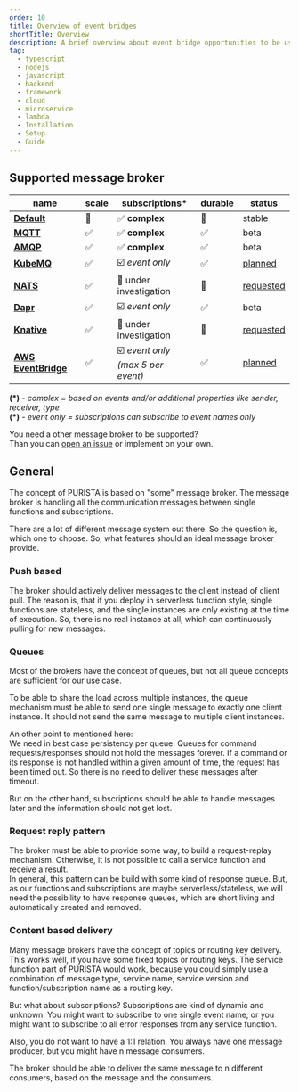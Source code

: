 ```yaml
---
order: 10
title: Overview of event bridges
shortTitle: Overview
description: A brief overview about event bridge opportunities to be used with PURISTA typescript framework
tag:
  - typescript
  - nodejs
  - javascript
  - backend
  - framework
  - cloud
  - microservice
  - lambda
  - Installation
  - Setup
  - Guide
---
```


## Supported message broker

| name                                        | scale | subscriptions*                        | durable   | status   |
|---                                          |---    |---                                    |---        |---       |
| [__Default__](./2_default-event-bridge.md)  | 🚫     | ✅ __complex__                        | 🚫        | stable   |
| [__MQTT__](./4_mqtt.md)                     | ✅     | ✅ __complex__                        | ✅        | beta |
| [__AMQP__](./3_amqp-event-bridge.md)        | ✅     | ✅ __complex__                        | ✅        | beta |
| [__KubeMQ__](./6_kubemq.md)                | ✅     | ☑️ _event only_                        | ✅        | [planned](https://github.com/sebastianwessel/purista/issues/64)     |
| [__NATS__](./7_nats.md)                | ✅     | 🔎 under investigation                       | 🔎        | [requested](https://github.com/sebastianwessel/purista/issues/64)     |
| [__Dapr__](./5_dapr.md)                     | ✅     | ☑️ _event only_                        | ✅        | beta |
| [__Knative__](./9_knative.md)| ✅     | 🔎 under investigation   | 🔎        | [requested](https://github.com/sebastianwessel/purista/issues/113)|
| [__AWS EventBridge__](./8_aws_eventbridge.md)| ✅     | ☑️ _event only<br>(max 5 per event)_   | ✅        | [planned](https://github.com/sebastianwessel/purista/issues/99)|

__(*)__ _- complex = based on events and/or additional properties like sender, receiver, type_  
__(*)__ _- event only = subscriptions can subscribe to event names only_  

You need a other message broker to be supported?  
Than you can [open an issue](https://github.com/sebastianwessel/purista/issues) or implement on your own.

## General

The concept of PURISTA is based on "some" message broker. The message broker is handling all the communication messages between single functions and subscriptions.

There are a lot of different message system out there. So the question is, which one to choose. So, what features should an ideal message broker provide.

### Push based

The broker should actively deliver messages to the client instead of client pull. The reason is, that if you deploy in serverless function style, single functions are stateless, and the single instances are only existing at the time of execution. So, there is no real instance at all, which can  continuously pulling for new messages.

### Queues

Most of the brokers have the concept of queues, but not all queue concepts are sufficient for our use case.

To be able to share the load across multiple instances, the queue mechanism must be able to send one single message to exactly one client instance. It should not send the same message to multiple client instances.

An other point to mentioned here:  
We need in best case persistency per queue. Queues for command requests/responses should not hold the messages forever. If a command or its response is not handled within a given amount of time, the request has been timed out. So there is no need to deliver these messages after timeout.

But on the other hand, subscriptions should be able to handle messages later and the information should not get lost.

### Request reply pattern

The broker must be able to provide some way, to build a request-replay mechanism. Otherwise, it is not possible to call a service function and receive a result.  
In general, this pattern can be build with some kind of response queue. But, as our functions and subscriptions are maybe serverless/stateless, we will need the possibility to have response queues, which are short living and automatically created and removed.

### Content based delivery

Many message brokers have the concept of topics or routing key delivery. This works well, if you have some fixed topics or routing keys. The service function part of PURISTA would work, because you could simply use a combination of message type, service name, service version and function/subscription name as a routing key.

But what about subscriptions? Subscriptions are kind of dynamic and unknown. You might want to subscribe to one single event name, or you might want to subscribe to all error responses from any service function.

Also, you do not want to have a 1:1 relation. You always have one message producer, but you might have n message consumers.

The broker should be able to deliver the same message to n different consumers, based on the message and the consumers.

